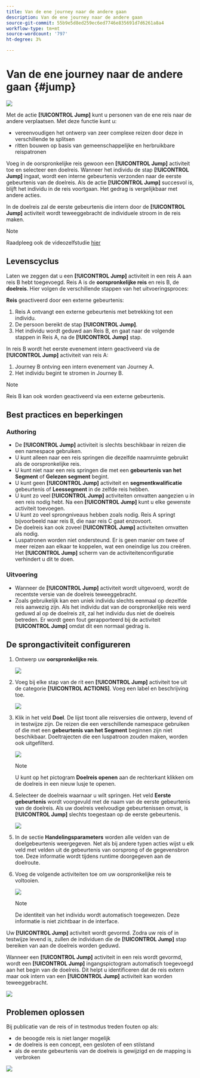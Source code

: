 ```yaml
---
title: Van de ene journey naar de andere gaan
description: Van de ene journey naar de andere gaan
source-git-commit: 55b9e5d8ed259ec6ed7746e835691d7d6261a8a4
workflow-type: tm+mt
source-wordcount: '797'
ht-degree: 3%

---
```


# Van de ene journey naar de andere gaan {#jump}

![](../assets/do-not-localize/badge.png)

Met de actie **[!UICONTROL Jump]** kunt u personen van de ene reis naar de andere verplaatsen. Met deze functie kunt u:

* vereenvoudigen het ontwerp van zeer complexe reizen door deze in verschillende te splitsen
* ritten bouwen op basis van gemeenschappelijke en herbruikbare reispatronen

Voeg in de oorspronkelijke reis gewoon een **[!UICONTROL Jump]** activiteit toe en selecteer een doelreis. Wanneer het individu de stap **[!UICONTROL Jump]** ingaat, wordt een interne gebeurtenis verzonden naar de eerste gebeurtenis van de doelreis. Als de actie **[!UICONTROL Jump]** succesvol is, blijft het individu in de reis voortgaan. Het gedrag is vergelijkbaar met andere acties.

In de doelreis zal de eerste gebeurtenis die intern door de **[!UICONTROL Jump]** activiteit wordt teweeggebracht de individuele stroom in de reis maken.

>[!NOTE]
>
>Raadpleeg ook de videozelfstudie [hier](https://experienceleague.adobe.com/docs/journey-orchestration-learn/tutorials/building-a-journey/jumping-to-another-journey.html)

## Levenscyclus

Laten we zeggen dat u een **[!UICONTROL Jump]** activiteit in een reis A aan reis B hebt toegevoegd. Reis A is de **oorspronkelijke reis** en reis B, de **doelreis**.
Hier volgen de verschillende stappen van het uitvoeringsproces:

**Reis** geactiveerd door een externe gebeurtenis:

1. Reis A ontvangt een externe gebeurtenis met betrekking tot een individu.
1. De persoon bereikt de stap **[!UICONTROL Jump]**.
1. Het individu wordt geduwd aan Reis B, en gaat naar de volgende stappen in Reis A, na de **[!UICONTROL Jump]** stap.

In reis B wordt het eerste evenement intern geactiveerd via de **[!UICONTROL Jump]** activiteit van reis A:

1. Journey B ontving een intern evenement van Journey A.
1. Het individu begint te stromen in Journey B.

>[!NOTE]
>
>Reis B kan ook worden geactiveerd via een externe gebeurtenis.

## Best practices en beperkingen

### Authoring

* De **[!UICONTROL Jump]** activiteit is slechts beschikbaar in reizen die een namespace gebruiken.
* U kunt alleen naar een reis springen die dezelfde naamruimte gebruikt als de oorspronkelijke reis.
* U kunt niet naar een reis springen die met een **gebeurtenis van het Segment** of **Gelezen segment** begint.
* U kunt geen **[!UICONTROL Jump]** activiteit en **segmentkwalificatie** gebeurtenis of **Leessegment** in de zelfde reis hebben.
* U kunt zo veel **[!UICONTROL Jump]** activiteiten omvatten aangezien u in een reis nodig hebt. Na een **[!UICONTROL Jump]** kunt u elke gewenste activiteit toevoegen.
* U kunt zo veel sprongniveaus hebben zoals nodig. Reis A springt bijvoorbeeld naar reis B, die naar reis C gaat enzovoort.
* De doelreis kan ook zoveel **[!UICONTROL Jump]** activiteiten omvatten als nodig.
* Luspatronen worden niet ondersteund. Er is geen manier om twee of meer reizen aan elkaar te koppelen, wat een oneindige lus zou creëren. Het **[!UICONTROL Jump]** scherm van de activiteitenconfiguratie verhindert u dit te doen.

### Uitvoering

* Wanneer de **[!UICONTROL Jump]** activiteit wordt uitgevoerd, wordt de recentste versie van de doelreis teweeggebracht.
* Zoals gebruikelijk kan een uniek individu slechts eenmaal op dezelfde reis aanwezig zijn. Als het individu dat van de oorspronkelijke reis werd geduwd al op de doelreis zit, zal het individu dus niet de doelreis betreden. Er wordt geen fout gerapporteerd bij de activiteit **[!UICONTROL Jump]** omdat dit een normaal gedrag is.

## De sprongactiviteit configureren

1. Ontwerp uw **oorspronkelijke reis**.

   ![](../assets/jump1.png)

1. Voeg bij elke stap van de rit een **[!UICONTROL Jump]** activiteit toe uit de categorie **[!UICONTROL ACTIONS]**. Voeg een label en beschrijving toe.

   ![](../assets/jump2.png)

1. Klik in het veld **Doel**.
De lijst toont alle reisversies die ontwerp, levend of in testwijze zijn. De reizen die een verschillende namespace gebruiken of die met een **gebeurtenis van het Segment** beginnen zijn niet beschikbaar. Doeltrajecten die een luspatroon zouden maken, worden ook uitgefilterd.

   ![](../assets/jump3.png)

   >[!NOTE]
   >
   >U kunt op het pictogram **Doelreis openen** aan de rechterkant klikken om de doelreis in een nieuw lusje te openen.

1. Selecteer de doelreis waarnaar u wilt springen.
Het veld **Eerste gebeurtenis** wordt voorgevuld met de naam van de eerste gebeurtenis van de doelreis. Als uw doelreis veelvoudige gebeurtenissen omvat, is **[!UICONTROL Jump]** slechts toegestaan op de eerste gebeurtenis.

   ![](../assets/jump4.png)

1. In de sectie **Handelingsparameters** worden alle velden van de doelgebeurtenis weergegeven. Net als bij andere typen acties wijst u elk veld met velden uit de gebeurtenis van oorsprong of de gegevensbron toe. Deze informatie wordt tijdens runtime doorgegeven aan de doelroute.
1. Voeg de volgende activiteiten toe om uw oorspronkelijke reis te voltooien.

   ![](../assets/jump5.png)


   >[!NOTE]
   >
   >De identiteit van het individu wordt automatisch toegewezen. Deze informatie is niet zichtbaar in de interface.

Uw **[!UICONTROL Jump]** activiteit wordt gevormd. Zodra uw reis of in testwijze levend is, zullen de individuen die de **[!UICONTROL Jump]** stap bereiken van aan de doelreis worden geduwd.

Wanneer een **[!UICONTROL Jump]** activiteit in een reis wordt gevormd, wordt een **[!UICONTROL Jump]** ingangspictogram automatisch toegevoegd aan het begin van de doelreis. Dit helpt u identificeren dat de reis extern maar ook intern van een **[!UICONTROL Jump]** activiteit kan worden teweeggebracht.

![](../assets/jump7.png)

## Problemen oplossen

Bij publicatie van de reis of in testmodus treden fouten op als:
* de beoogde reis is niet langer mogelijk
* de doelreis is een concept, een gesloten of een stilstand
* als de eerste gebeurtenis van de doelreis is gewijzigd en de mapping is verbroken

![](../assets/jump6.png)
